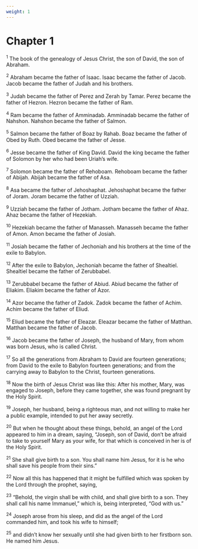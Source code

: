 ```yaml
---
weight: 1
---
```


# Chapter 1

<sup>1</sup> The book of the genealogy of Jesus Christ, the son of David, the son of Abraham. 

<sup>2</sup> Abraham became the father of Isaac. Isaac became the father of Jacob. Jacob became the father of Judah and his brothers. 

<sup>3</sup> Judah became the father of Perez and Zerah by Tamar. Perez became the father of Hezron. Hezron became the father of Ram. 

<sup>4</sup> Ram became the father of Amminadab. Amminadab became the father of Nahshon. Nahshon became the father of Salmon. 

<sup>5</sup> Salmon became the father of Boaz by Rahab. Boaz became the father of Obed by Ruth. Obed became the father of Jesse. 

<sup>6</sup> Jesse became the father of King David. David the king became the father of Solomon by her who had been Uriah’s wife. 

<sup>7</sup> Solomon became the father of Rehoboam. Rehoboam became the father of Abijah. Abijah became the father of Asa. 

<sup>8</sup> Asa became the father of Jehoshaphat. Jehoshaphat became the father of Joram. Joram became the father of Uzziah. 

<sup>9</sup> Uzziah became the father of Jotham. Jotham became the father of Ahaz. Ahaz became the father of Hezekiah. 

<sup>10</sup> Hezekiah became the father of Manasseh. Manasseh became the father of Amon. Amon became the father of Josiah. 

<sup>11</sup> Josiah became the father of Jechoniah and his brothers at the time of the exile to Babylon. 

<sup>12</sup> After the exile to Babylon, Jechoniah became the father of Shealtiel. Shealtiel became the father of Zerubbabel. 

<sup>13</sup> Zerubbabel became the father of Abiud. Abiud became the father of Eliakim. Eliakim became the father of Azor. 

<sup>14</sup> Azor became the father of Zadok. Zadok became the father of Achim. Achim became the father of Eliud. 

<sup>15</sup> Eliud became the father of Eleazar. Eleazar became the father of Matthan. Matthan became the father of Jacob. 

<sup>16</sup> Jacob became the father of Joseph, the husband of Mary, from whom was born Jesus, who is called Christ. 

<sup>17</sup> So all the generations from Abraham to David are fourteen generations; from David to the exile to Babylon fourteen generations; and from the carrying away to Babylon to the Christ, fourteen generations. 

<sup>18</sup> Now the birth of Jesus Christ was like this: After his mother, Mary, was engaged to Joseph, before they came together, she was found pregnant by the Holy Spirit. 

<sup>19</sup> Joseph, her husband, being a righteous man, and not willing to make her a public example, intended to put her away secretly. 

<sup>20</sup> But when he thought about these things, behold, an angel of the Lord appeared to him in a dream, saying, “Joseph, son of David, don’t be afraid to take to yourself Mary as your wife, for that which is conceived in her is of the Holy Spirit. 

<sup>21</sup> She shall give birth to a son. You shall name him Jesus, for it is he who shall save his people from their sins.” 

<sup>22</sup> Now all this has happened that it might be fulfilled which was spoken by the Lord through the prophet, saying, 

<sup>23</sup> “Behold, the virgin shall be with child, and shall give birth to a son. They shall call his name Immanuel,” which is, being interpreted, “God with us.” 

<sup>24</sup> Joseph arose from his sleep, and did as the angel of the Lord commanded him, and took his wife to himself; 

<sup>25</sup> and didn’t know her sexually until she had given birth to her firstborn son. He named him Jesus. 


